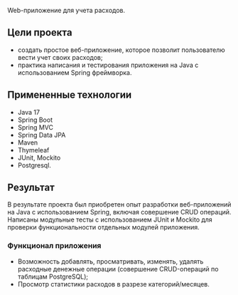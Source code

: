 Web-приложение для учета расходов.

## Цели проекта
- создать простое веб-приложение, которое позволит пользователю вести учет своих расходов;
- практика написания и тестирования приложения на Java с использованием Spring фреймворка.

## Примененные технологии

* Java 17
* Spring Boot
* Spring MVC
* Spring Data JPA
* Maven
* Thymeleaf
* JUnit, Mockito
* Postgresql.

## Результат
В результате проекта был приобретен опыт разработки веб-приложений на Java с использованием Spring, включая совершение CRUD операций. Написаны модульные тесты с использованием JUnit и Mockito для проверки функциональности отдельных модулей приложения.

### Функционал приложения

* Возможность добавлять, просматривать, изменять, удалять расходные денежные операции (совершение CRUD-операций по таблицам PostgreSQL);
* Просмотр статистики расходов в разрезе категорий/месяцев.

